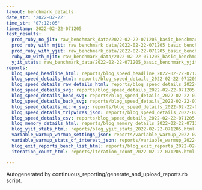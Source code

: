 ```yaml
---
layout: benchmark_details
date_str: '2022-02-22'
time_str: '07:12:05'
timestamp: 2022-02-22-071205
test_results:
  prod_ruby_no_jit: raw_benchmark_data/2022-02-22-071205_basic_benchmark_prod_ruby_no_jit.json
  prod_ruby_with_mjit: raw_benchmark_data/2022-02-22-071205_basic_benchmark_prod_ruby_with_mjit.json
  prod_ruby_with_yjit: raw_benchmark_data/2022-02-22-071205_basic_benchmark_prod_ruby_with_yjit.json
  ruby_30_with_mjit: raw_benchmark_data/2022-02-22-071205_basic_benchmark_ruby_30_with_mjit.json
  yjit_stats: raw_benchmark_data/2022-02-22-071205_basic_benchmark_yjit_stats.json
reports:
  blog_speed_headline_html: reports/blog_speed_headline_2022-02-22-071205.html
  blog_speed_details_html: reports/blog_speed_details_2022-02-22-071205.html
  blog_speed_details_raw_details_html: reports/blog_speed_details_2022-02-22-071205.raw_details.html
  blog_speed_details_svg: reports/blog_speed_details_2022-02-22-071205.svg
  blog_speed_details_head_svg: reports/blog_speed_details_2022-02-22-071205.head.svg
  blog_speed_details_back_svg: reports/blog_speed_details_2022-02-22-071205.back.svg
  blog_speed_details_micro_svg: reports/blog_speed_details_2022-02-22-071205.micro.svg
  blog_speed_details_tripwires_json: reports/blog_speed_details_2022-02-22-071205.tripwires.json
  blog_speed_details_csv: reports/blog_speed_details_2022-02-22-071205.csv
  blog_memory_details_html: reports/blog_memory_details_2022-02-22-071205.html
  blog_yjit_stats_html: reports/blog_yjit_stats_2022-02-22-071205.html
  variable_warmup_warmup_settings_json: reports/variable_warmup_2022-02-22-071205.warmup_settings.json
  variable_warmup_stats_of_interest_json: reports/variable_warmup_2022-02-22-071205.stats_of_interest.json
  blog_exit_reports_bench_list_html: reports/blog_exit_reports_2022-02-22-071205.bench_list.html
  iteration_count_html: reports/iteration_count_2022-02-22-071205.html

---
```

Autogenerated by continuous_reporting/generate_and_upload_reports.rb script.
